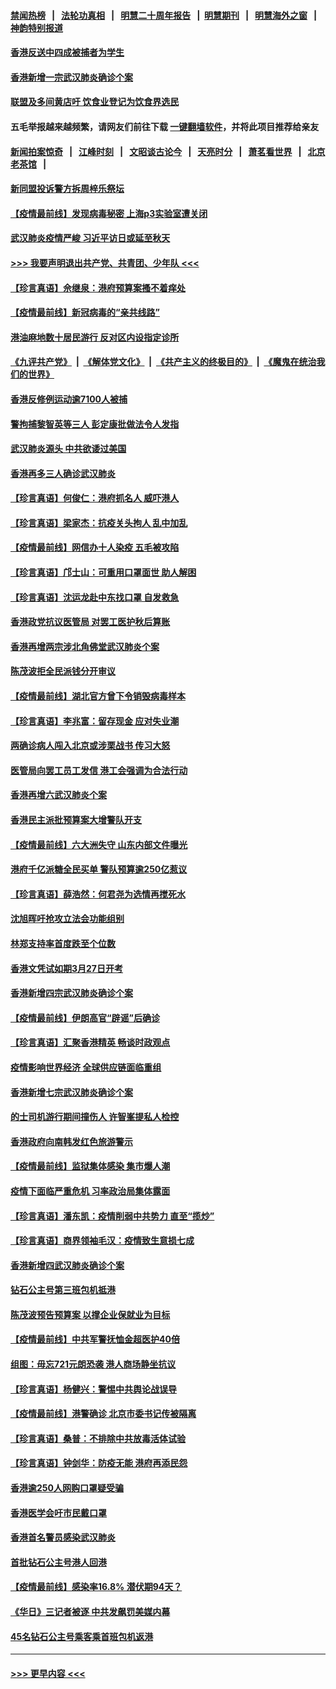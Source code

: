 #### [禁闻热榜](热点新闻.md?=0)  &nbsp;&nbsp;|&nbsp;&nbsp; [法轮功真相](https://github.com/gfw-breaker/truth/blob/master/README.md?=0) &nbsp;&nbsp;|&nbsp;&nbsp; [明慧二十周年报告](https://github.com/gfw-breaker/mh-reports/blob/master/README.md?=0) &nbsp;&nbsp;|&nbsp;&nbsp;[明慧期刊](https://github.com/gfw-breaker/mh-qikan) &nbsp;&nbsp;|&nbsp;&nbsp; [明慧海外之窗](https://github.com/gfw-breaker/mh-news/blob/master/README.md?=0) &nbsp;&nbsp;|&nbsp;&nbsp; [神韵特别报道](https://github.com/gfw-breaker/mh-news/blob/master/shenyun.md?=0)
#### [香港反送中四成被捕者为学生](../pages/nsc415/n11910730.md?t=03031802) 
#### [香港新增一宗武汉肺炎确诊个案](../pages/nsc415/n11910724.md?t=03031802) 
#### [联盟及多间黄店吁 饮食业登记为饮食界选民](../pages/nsc415/n11910718.md?t=03031802) 
#### 五毛举报越来越频繁，请网友们前往下载 [一键翻墙软件](https://github.com/gfw-breaker/ssr-accounts)，并将此项目推荐给亲友
#### [新闻拍案惊奇](https://github.com/gfw-breaker/banned-news/blob/master/pages/link4.md) &nbsp;&nbsp;|&nbsp;&nbsp; [江峰时刻](https://github.com/gfw-breaker/banned-news/blob/master/pages/link4.md) &nbsp;&nbsp;|&nbsp;&nbsp; [文昭谈古论今](https://github.com/gfw-breaker/banned-news/blob/master/pages/link4.md) &nbsp;&nbsp;|&nbsp;&nbsp; [天亮时分](https://github.com/gfw-breaker/banned-news/blob/master/pages/link4.md) &nbsp;&nbsp;|&nbsp;&nbsp; [萧茗看世界](https://github.com/gfw-breaker/banned-news/blob/master/pages/link4.md) &nbsp;&nbsp;|&nbsp;&nbsp; [北京老茶馆](https://github.com/gfw-breaker/banned-news/blob/master/pages/link4.md) &nbsp;&nbsp;|&nbsp;&nbsp; 
#### [新同盟投诉警方拆周梓乐祭坛](../pages/nsc415/n11910707.md?t=03031802) 
#### [【疫情最前线】发现病毒秘密 上海p3实验室遭关闭](../pages/nsc415/n11910640.md?t=03031802) 
#### [武汉肺炎疫情严峻 习近平访日或延至秋天](../pages/nsc415/n11910570.md?t=03031802) 
#### [>>> 我要声明退出共产党、共青团、少年队 <<<](https://github.com/begood0513/goodnews/blob/master/quit/letter.md) 
#### [【珍言真语】佘继泉：港府预算案搔不着痒处](../pages/nsc415/n11910011.md?t=03031802) 
#### [【疫情最前线】新冠病毒的“亲共线路”](../pages/nsc415/n11907734.md?t=03031802) 
#### [港油麻地数十居民游行 反对区内设指定诊所](../pages/nsc415/n11907900.md?t=03031802) 
#### [《九评共产党》](https://github.com/begood0513/9ping.md/blob/master/README.md) &nbsp;|&nbsp; [《解体党文化》](../../../../jtdwh.md/blob/master/README.md)  &nbsp;|&nbsp; [《共产主义的终极目的》](../../../../gczydzjmd.md/blob/master/README.md) &nbsp;|&nbsp; [《魔鬼在统治我们的世界》](../../../../mgztzwmdsj.md/blob/master/README.md) 
#### [香港反修例运动逾7100人被捕](../pages/nsc415/n11907922.md?t=03031802) 
#### [警拘捕黎智英等三人 彭定康批做法令人发指](../pages/nsc415/n11907905.md?t=03031802) 
#### [武汉肺炎源头 中共欲诿过美国](../pages/nsc415/n11907665.md?t=03031802) 
#### [香港再多三人确诊武汉肺炎](../pages/nsc415/n11907846.md?t=03031802) 
#### [【珍言真语】何俊仁：港府抓名人 威吓港人](../pages/nsc415/n11907561.md?t=03031802) 
#### [【珍言真语】梁家杰：抗疫关头拘人 乱中加乱](../pages/nsc415/n11907444.md?t=03031802) 
#### [【疫情最前线】网信办十人染疫 五毛被攻陷](../pages/nsc415/n11903757.md?t=03031802) 
#### [【珍言真语】邝士山：可重用口罩面世 助人解困](../pages/nsc415/n11903875.md?t=03031802) 
#### [【珍言真语】沈运龙赴中东找口罩 自发救急](../pages/nsc415/n11903291.md?t=03031802) 
#### [香港政党抗议医管局 对罢工医护秋后算账](../pages/nsc415/n11901746.md?t=03031802) 
#### [香港再增两宗涉北角佛堂武汉肺炎个案](../pages/nsc415/n11901737.md?t=03031802) 
#### [陈茂波拒全民派钱分开审议](../pages/nsc415/n11901672.md?t=03031802) 
#### [【疫情最前线】湖北官方曾下令销毁病毒样本](../pages/nsc415/n11901518.md?t=03031802) 
#### [【珍言真语】李兆富：留存现金 应对失业潮](../pages/nsc415/n11901448.md?t=03031802) 
#### [两确诊病人闯入北京或涉栗战书 传习大怒](../pages/nsc415/n11901180.md?t=03031802) 
#### [医管局向罢工员工发信 港工会强调为合法行动](../pages/nsc415/n11898870.md?t=03031802) 
#### [香港再增六武汉肺炎个案](../pages/nsc415/n11898843.md?t=03031802) 
#### [香港民主派批预算案大增警队开支](../pages/nsc415/n11898813.md?t=03031802) 
#### [【疫情最前线】六大洲失守 山东内部文件曝光](../pages/nsc415/n11898455.md?t=03031802) 
#### [港府千亿派糖全民买单 警队预算逾250亿惹议](../pages/nsc415/n11898608.md?t=03031802) 
#### [【珍言真语】薛浩然：何君尧为选情再搅死水](../pages/nsc415/n11898269.md?t=03031802) 
#### [沈旭晖吁抢攻立法会功能组别](../pages/nsc415/n11896084.md?t=03031802) 
#### [林郑支持率首度跌至个位数](../pages/nsc415/n11896058.md?t=03031802) 
#### [香港文凭试如期3月27日开考](../pages/nsc415/n11896055.md?t=03031802) 
#### [香港新增四宗武汉肺炎确诊个案](../pages/nsc415/n11896040.md?t=03031802) 
#### [【疫情最前线】伊朗高官“辟谣”后确诊](../pages/nsc415/n11895902.md?t=03031802) 
#### [【珍言真语】汇聚香港精英 畅谈时政观点](../pages/nsc415/n11895733.md?t=03031802) 
#### [疫情影响世界经济 全球供应链面临重组](../pages/nsc415/n11895634.md?t=03031802) 
#### [香港新增七宗武汉肺炎确诊个案](../pages/nsc415/n11893498.md?t=03031802) 
#### [的士司机游行期间撞伤人 许智峯提私人检控](../pages/nsc415/n11893483.md?t=03031802) 
#### [香港政府向南韩发红色旅游警示](../pages/nsc415/n11893398.md?t=03031802) 
#### [【疫情最前线】监狱集体感染 集市爆人潮](../pages/nsc415/n11893181.md?t=03031802) 
#### [疫情下面临严重危机  习率政治局集体露面](../pages/nsc415/n11893305.md?t=03031802) 
#### [【珍言真语】潘东凯：疫情削弱中共势力 直至“揽炒”](../pages/nsc415/n11892866.md?t=03031802) 
#### [【珍言真语】商界领袖毛汉：疫情致生意损七成](../pages/nsc415/n11890348.md?t=03031802) 
#### [香港新增四武汉肺炎确诊个案](../pages/nsc415/n11890610.md?t=03031802) 
#### [钻石公主号第三班包机抵港](../pages/nsc415/n11890645.md?t=03031802) 
#### [陈茂波预告预算案 以撑企业保就业为目标](../pages/nsc415/n11890574.md?t=03031802) 
#### [【疫情最前线】中共军警抚恤金超医护40倍](../pages/nsc415/n11890458.md?t=03031802) 
#### [组图：毋忘721元朗恐袭 港人商场静坐抗议](../pages/nsc415/n11876882.md?t=03031802) 
#### [【珍言真语】杨健兴：警惕中共舆论战误导](../pages/nsc415/n11888131.md?t=03031802) 
#### [【疫情最前线】港警确诊 北京市委书记传被隔离](../pages/nsc415/n11886872.md?t=03031802) 
#### [【珍言真语】桑普：不排除中共放毒活体试验](../pages/nsc415/n11886832.md?t=03031802) 
#### [【珍言真语】钟剑华：防疫无能 港府再添民怨](../pages/nsc415/n11884504.md?t=03031802) 
#### [香港逾250人网购口罩疑受骗](../pages/nsc415/n11884388.md?t=03031802) 
#### [香港医学会吁市民戴口罩](../pages/nsc415/n11884367.md?t=03031802) 
#### [香港首名警员感染武汉肺炎](../pages/nsc415/n11884357.md?t=03031802) 
#### [首批钻石公主号港人回港](../pages/nsc415/n11884333.md?t=03031802) 
#### [【疫情最前线】感染率16.8% 潜伏期94天？](../pages/nsc415/n11884256.md?t=03031802) 
#### [《华日》三记者被逐 中共发飙罚美媒内幕](../pages/nsc415/n11884184.md?t=03031802) 
#### [45名钻石公主号乘客乘首班包机返港](../pages/nsc415/n11881770.md?t=03031802) 

----
#### [ >>> 更早内容 <<< ](../indexes/nsc415-earlier.md)
